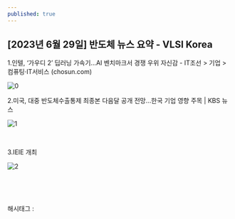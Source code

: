 ```yaml
---
published: true
---
```

## [2023년 6월 29일] 반도체 뉴스 요약 - VLSI Korea

1.인텔, ‘가우디 2’ 딥러닝 가속기…AI 벤치마크서 경쟁 우위 자신감 - IT조선 > 기업 > 컴퓨팅·IT서비스 (chosun.com)

![0](/asset/img/223142561438/0.png)

2.미국, 대중 반도체수출통제 최종본 다음달 공개 전망…한국 기업 영향 주목 | KBS 뉴스

![1](/asset/img/223142561438/1.png)

​

3.IEIE 개최

![2](/asset/img/223142561438/2.png)

​

​

 해시태그 : 